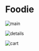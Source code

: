 # Foodie


![main](https://user-images.githubusercontent.com/48752942/147383858-f7dc35ad-c6ea-41ac-8ad3-2053fdc0cfb5.jpg)


![details](https://user-images.githubusercontent.com/48752942/147383843-cd10f3dd-c14a-47d4-ae7f-7a13b8a81dfb.jpg)

![cart](https://user-images.githubusercontent.com/48752942/147383844-94db42bd-f3f0-4fd1-b75b-1f8da118c520.jpg)


